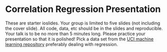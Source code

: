 # Correlation Regression Presentation

These are starter ioslides.  Your group is limited to five slides (not including the cover slide).  All code, data, etc should be in the slides and reproducible.  Your talk is to be no more than 5 minutes long. Please practice your presentation so that it is polished!  Pick a data set from the [UCI machine learning repository](http://archive.ics.uci.edu/ml/datasets.html) preferably dealing with regression. 
